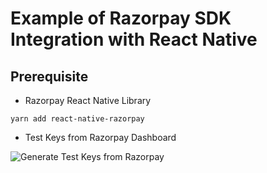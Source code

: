 # Example of Razorpay SDK Integration with React Native 

## Prerequisite

- Razorpay React Native Library

``` yarn add react-native-razorpay ```

- Test Keys from Razorpay Dashboard

![Generate Test Keys from Razorpay](https://razorpay.com/docs/assets/images/generate-api-keys-test-mode.gif)


